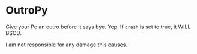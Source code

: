 # OutroPy

Give your Pc an outro before it says bye. Yep.
If ``crash`` is set to true, it WILL BSOD.

I am not responsible for any damage this causes.

